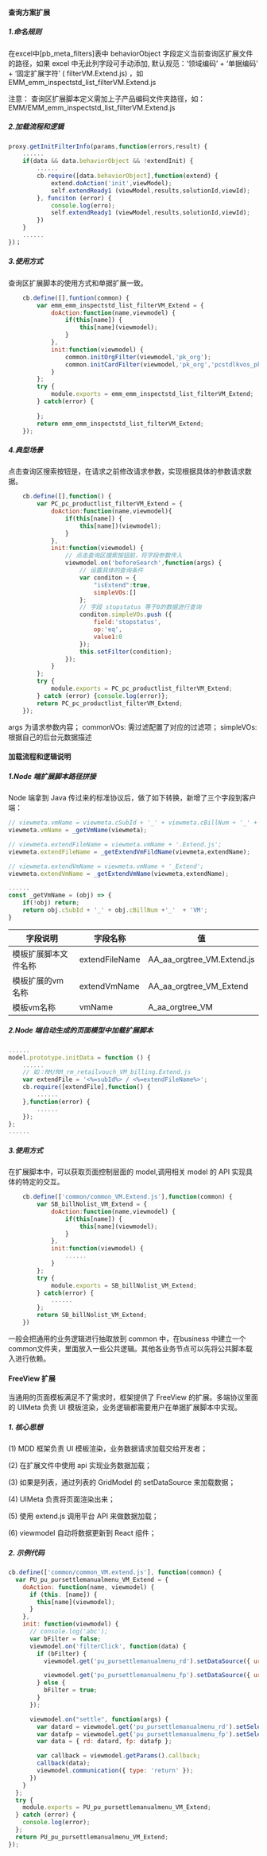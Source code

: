 #### 查询方案扩展

##### 1.命名规则

在excel中[pb_meta_filters]表中 behaviorObject 字段定义当前查询区扩展文件的路径，如果 excel 中无此列字段可手动添加, 默认规范：‘领域编码’ + ‘单据编码’ + ‘固定扩展字符’ ( filterVM.Extend.js) ，如 EMM_emm_inspectstd_list_filterVM.Extend.js

注意： 查询区扩展脚本定义需加上子产品编码文件夹路径，如：EMM/EMM_emm_inspectstd_list_filterVM.Extend.js

##### 2.加载流程和逻辑

```js
proxy.getInitFilterInfo(params,function(errors,result) {
	......
	if(data && data.behaviorObject && !extendInit) {
		......
		cb.require([data.behaviorObject],function(extend) {
			extend.doAction('init',viewModel);
			self.extendReady1 (viewModel,results,solutionId,viewId);
		}, funciton (error) {
			console.log(erro);
			self.extendReady1 (viewModel,results,solutionId,viewId);
		})
	}
	......
})；

```

##### 3.使用方式

查询区扩展脚本的使用方式和单据扩展一致。

```js
	cb.define([],funtion(common) {
		var emm_emm_inspectstd_list_filterVM_Extend = {
			doAction:function(name,viewmodel) {
				if(this[name]) {
					this[name](viewmodel);
				}
			},
			init:function(viewmodel) {
				common.initOrgFilter(viewmodel,'pk_org');
				common.initCardFilter(viewmodel,'pk_org','pcstdlkvos_pk_equip');
			}
		};
		try {
			module.exports = emm_emm_inspectstd_list_filterVM_Extend;
		} catch(error) {
		
		};
		return emm_emm_inspectstd_list_filterVM_Extend;
	});
```

##### 4.典型场景

点击查询区搜索按钮是，在请求之前修改请求参数，实现根据具体的参数请求数据。

```js
	cb.define([],function() {
		var PC_pc_productlist_filterVM_Extend = {
			doAction:function(name,viewmodel){
				if(this[name]) {
					this[name])(viewmodel);
				}
			},
			init:function(viewmodel) {
				// 点击查询区搜索按钮前，将字段参数传入
				viewmodel.on('beforeSearch',function(args) {
					// 设置具体的查询条件
					var conditon = {
						"isExtend":true,
                        simpleVOs:[]
					};
					// 字段 stopstatus 等于0的数据进行查询
					conditon.simpleVOs.push ({
						field:'stopstatus',
						op:'eq',
						value1:0
					});
					this.setFilter(condition);
				});
			}
		};
		try {
			module.exports = PC_pc_productlist_filterVM_Extend;
		} catch (error) {console.log(error)};
		return PC_pc_productlist_filterVM_Extend;
	});
```

args 为请求参数内容； commonVOs: 需过滤配置了对应的过滤项； simpleVOs: 根据自己的后台元数据描述

#### 加载流程和逻辑说明

##### 1.Node 端扩展脚本路径拼接

Node 端拿到 Java 传过来的标准协议后，做了如下转换，新增了三个字段到客户端：

```js
// viewmeta.vmName = viewmeta.cSubId + '_' + viewmeta.cBillNum + '_' + "VM";
viewmeta.vmName = _getVmName(viewmeta);

// viewmeta.extendFileName = viewmeta.vmName + '.Extend.js';
viewmeta.extendFileName = _getExtendVmFildName(viewmeta,extendName);

// viewmeta.extendVmName = viewmeta.vmName + '_Extend';
viewmeta.extendVmName = _getExtendVmName(viewmeta,extendName);

......
const _getVmName = (obj) => {
	if(!obj) return;
	return obj.cSubId + '_' + obj.cBillNum +'_'  + 'VM';
}
```

| 字段说明             | 字段名称       | 值                         |
| -------------------- | -------------- | -------------------------- |
| 模板扩展脚本文件名称 | extendFileName | AA_aa_orgtree_VM.Extend.js |
| 模板扩展的vm名称     | extendVmName   | AA_aa_orgtree_VM_Extend    |
| 模板vm名称           | vmName         | A_aa_orgtree_VM            |

##### 2.Node 端自动生成的页面模型中加载扩展脚本

```js
......
model.prototype.initData = function () {
	......
	// 如：RM/RM_rm_retailvouch_VM_billing.Extend.js
	var extendFile = '<%=subId%> / <%=extendFileName%>';
	cb.require([extendFile],function() {
		......
	},function(error) {
		......
	});
};
......
```

##### 3.使用方式

在扩展脚本中，可以获取页面控制层面的 model,调用相关 model 的 API 实现具体的特定的交互。

```js
	cb.define(['common/common_VM.Extend.js'],function(common) {
		var SB_billNolist_VM_Extend = {
			doAction:function(name,viewmodel) {
				if(this[name]) {
					this[name](viewmodel);
				}
			},
			init:function(viewmodel) {
				......
			}
		};
		try {
			module.exports = SB_billNolist_VM_Extend;
		} catch(error) {
			......
		};
		return SB_billNolist_VM_Extend;
	})
```
一般会把通用的业务逻辑进行抽取放到 common 中，在business 中建立一个 common文件夹，里面放入一些公共逻辑。其他各业务节点可以先将公共脚本载入进行依赖。

#### FreeView 扩展

当通用的页面模板满足不了需求时，框架提供了 FreeView 的扩展。多端协议里面的 UIMeta 负责 UI 模板渲染，业务逻辑都需要用户在单据扩展脚本中实现。

##### 1. 核心思想

(1) MDD 框架负责 UI 模板渲染，业务数据请求加载交给开发者；

(2) 在扩展文件中使用 api 实现业务数据加载；

(3) 如果是列表，通过列表的 GridModel 的 setDataSource 来加载数据；

(4) UIMeta 负责将页面渲染出来；

(5) 使用 extend.js 调用平台 API 来做数据加载；

(6) viewmodel 自动将数据更新到 React 组件；

##### 2. 示例代码

```js
cb.define(['common/common_VM.extend.js'], function(common) {
  var PU_pu_pursettlemanualmenu_VM_Extend = {
    doAction: function(name, viewmodel) {
      if (this. [name]) {
        this[name](viewmodel);
      }
    },
    init: function(viewmodel) {
      // console.log('abc');
      var bFilter = false;
      viewmodel.on('filterClick', function(data) {
        if (bFilter) {
          viewmodel.get('pu_pursettlemanualmenu_rd').setDataSource({ url: '/bill/list', method: 'POST' }, { billnum: 'pu_pursettlemanualmenu_rd', condition: data.condition });

          viewmodel.get('pu_pursettlemanualmenu_fp').setDataSource({ url: '/bill/list', method: 'POST' }, { billnum: 'pu_pursettlemanualmenu_fp', condition: data.condition });
        } else {
          bFilter = true;
        }
      });

      viewmodel.on("settle", function(args) {
        var datard = viewmodel.get('pu_pursettlemanualmenu_rd').setSelectedRows();
        var datafp = viewmodel.get('pu_pursettlemanualmenu_fp').setSelectedRows();
        var data = { rd: datard, fp: datafp };

        var callback = viewmodel.getParams().callback;
        callback(data);
        viewmodel.communication({ type: 'return' });
      })
    }
  };
  try {
    module.exports = PU_pu_pursettlemanualmenu_VM_Extend;
  } catch (error) {
    console.log(error);
  };
  return PU_pu_pursettlemanualmenu_VM_Extend;
});
```








































